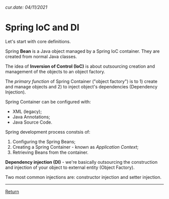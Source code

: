 *cur.date: 04/11/2021*

# Spring IoC and DI

Let's start with core definitions.

Spring **Bean** is a Java object managed by a Spring IoC container. They are created from normal Java classes.

The idea of **Inversion of Control (IoC)** is about outsourcing creation and management of the objects to an object factory.

The *primary function* of Spring Container ("object factory") is to 1) create and manage objects and 2) to inject object's dependencies (Dependency Injection).

Spring Container can be configured with:
- XML (legacy);
- Java Annotations;
- Java Source Code.

Spring development process constsis of:
1. Configuring the Spring Beans;
2. Creating a Spring Container - known as *Application Context*;
3. Retrieving Beans from the container.

**Dependency injection (DI)** - we're basically outsourcing the construction and injection of your object to external entity (Object Factory).

Two most common injections are: constructor injection and setter injection.

<hr>

[Return](../../../)